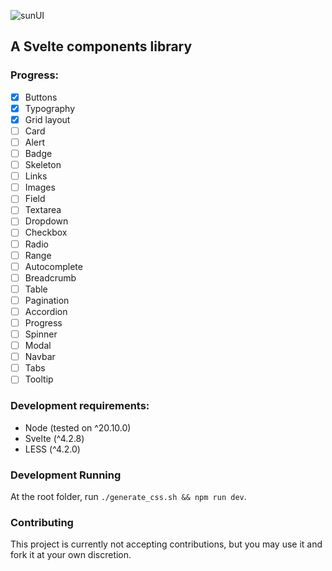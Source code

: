 ![sunUI](https://github.com/vdsbt33/sunui-svelte/assets/25711149/41ad3120-2e8e-4bc3-94e0-e6625861d7d9)
## A Svelte components library

### Progress:
- [x] Buttons
- [x] Typography
- [x] Grid layout
- [ ] Card
- [ ] Alert
- [ ] Badge
- [ ] Skeleton
- [ ] Links
- [ ] Images
- [ ] Field
- [ ] Textarea
- [ ] Dropdown
- [ ] Checkbox
- [ ] Radio
- [ ] Range
- [ ] Autocomplete
- [ ] Breadcrumb
- [ ] Table
- [ ] Pagination
- [ ] Accordion
- [ ] Progress
- [ ] Spinner
- [ ] Modal
- [ ] Navbar
- [ ] Tabs
- [ ] Tooltip

### Development requirements:
- Node (tested on ^20.10.0)
- Svelte (^4.2.8)
- LESS (^4.2.0)

### Development Running 
At the root folder, run `./generate_css.sh && npm run dev`.

### Contributing
This project is currently not accepting contributions, but you may use it and fork it at your own discretion.
